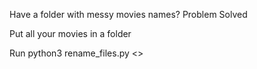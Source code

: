 Have a folder with messy movies names?
Problem Solved

Put all your movies in a folder

Run python3 rename_files.py <<path of your folder>>